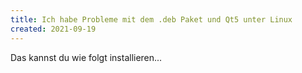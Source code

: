 ```yaml
---
title: Ich habe Probleme mit dem .deb Paket und Qt5 unter Linux
created: 2021-09-19
---
```


Das kannst du wie folgt installieren...